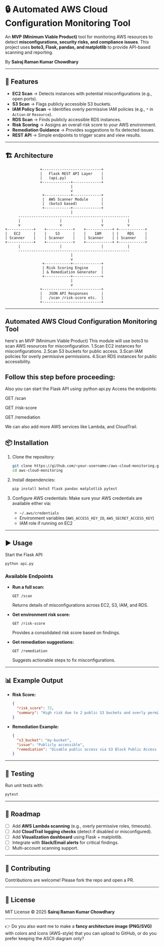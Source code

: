 # 🔒 Automated AWS Cloud Configuration Monitoring Tool

An **MVP (Minimum Viable Product)** tool for monitoring AWS resources to detect **misconfigurations, security risks, and compliance issues**.
This project uses **boto3, Flask, pandas, and matplotlib** to provide API-based scanning and reporting.

By **Sairaj Raman Kumar Chowdhary**

---

## 🚀 Features

* **EC2 Scan** → Detects instances with potential misconfigurations (e.g., open ports).
* **S3 Scan** → Flags publicly accessible S3 buckets.
* **IAM Policy Scan** → Identifies overly permissive IAM policies (e.g., `*` in `Action` or `Resource`).
* **RDS Scan** → Finds publicly accessible RDS instances.
* **Risk Scoring** → Assigns an overall risk score to your AWS environment.
* **Remediation Guidance** → Provides suggestions to fix detected issues.
* **REST API** → Simple endpoints to trigger scans and view results.

---

## 🏗️ Architecture

```text
                +---------------------------+
                |   Flask REST API Layer    |
                |   (api.py)                |
                +-------------+-------------+
                              |
                              v
                 +------------+-------------+
                 |  AWS Scanner Module      |
                 |  (boto3 based)           |
                 +------------+-------------+
                              |
      ---------------------------------------------------
      |                  |                  |           |
      v                  v                  v           v
+------------+    +------------+    +------------+ +------------+
|   EC2      |    |    S3      |    |    IAM     | |    RDS     |
| Scanner    |    | Scanner    |    | Scanner    | | Scanner    |
+------------+    +------------+    +------------+ +------------+
      |                  |                  |           |
      ---------------------------------------------------
                              |
                              v
                 +------------+-------------+
                 | Risk Scoring Engine      |
                 | & Remediation Generator  |
                 +------------+-------------+
                              |
                              v
                +---------------------------+
                |   JSON API Responses      |
                |   /scan /risk-score etc.  |
                +---------------------------+
```

---
## Automated AWS Cloud Configuration Monitoring Tool
here's an MVP (Minimum Viable Product)
This module will use boto3 to scan AWS resources for misconfiguration.
1.Scan EC2 instances for misconfigurations.
2.Scan S3 buckets for public access.
3.Scan IAM policies for overly permissive permissions.
4.Scan RDS instances for public accessibility.


## Follow this step before proceeding: 
Also you can start the Flask API using: python api.py
Access the endpoints:

GET /scan

GET /risk-score

GET /remediation

We can also add more AWS services like Lambda, and CloudTrail.

## 📦 Installation

1. Clone the repository:

   ```bash
   git clone https://github.com/<your-username>/aws-cloud-monitoring.git
   cd aws-cloud-monitoring
   ```

2. Install dependencies:

   ```bash
   pip install boto3 flask pandas matplotlib pytest
   ```

3. Configure AWS credentials:
   Make sure your AWS credentials are available either via:

   * `~/.aws/credentials`
   * Environment variables (`AWS_ACCESS_KEY_ID`, `AWS_SECRET_ACCESS_KEY`)
   * IAM role if running on EC2

---

## ▶️ Usage

Start the Flask API:

```bash
python api.py
```

### Available Endpoints

* **Run a full scan:**

  ```
  GET /scan
  ```

  Returns details of misconfigurations across EC2, S3, IAM, and RDS.

* **Get environment risk score:**

  ```
  GET /risk-score
  ```

  Provides a consolidated risk score based on findings.

* **Get remediation suggestions:**

  ```
  GET /remediation
  ```

  Suggests actionable steps to fix misconfigurations.

---

## 📊 Example Output

* **Risk Score:**

  ```json
  {
    "risk_score": 72,
    "summary": "High risk due to 2 public S3 buckets and overly permissive IAM policy"
  }
  ```

* **Remediation Example:**

  ```json
  {
    "s3_bucket": "my-bucket",
    "issue": "Publicly accessible",
    "remediation": "Disable public access via S3 Block Public Access settings"
  }
  ```

---

## 🧪 Testing

Run unit tests with:

```bash
pytest
```

---

## 🌱 Roadmap

* [ ] Add **AWS Lambda scanning** (e.g., overly permissive roles, timeouts).
* [ ] Add **CloudTrail logging checks** (detect if disabled or misconfigured).
* [ ] Add **Visualization dashboard** using Flask + matplotlib.
* [ ] Integrate with **Slack/Email alerts** for critical findings.
* [ ] Multi-account scanning support.

---

## 🤝 Contributing

Contributions are welcome! Please fork the repo and open a PR.

---

## 📜 License

MIT License © 2025 **Sairaj Raman Kumar Chowdhary**

---

👉 Do you also want me to make a **fancy architecture image (PNG/SVG)** with colors and icons (AWS-style) that you can upload to GitHub, or do you prefer keeping the ASCII diagram only?


